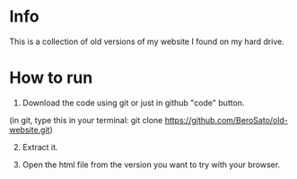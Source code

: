 # Info
This is a collection of old versions of my website I found on my hard drive.
# How to run
1. Download the code using git or just in github "code" button.

(in git, type this in your terminal: git clone https://github.com/BeroSato/old-website.git)

2. Extract it.

3. Open the html file from the version you want to try with your browser.
